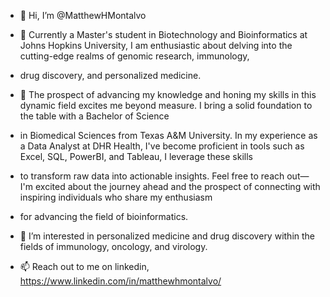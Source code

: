 - 👋 Hi, I’m @MatthewHMontalvo

- 🌱 Currently a Master's student in Biotechnology and Bioinformatics at Johns Hopkins University, I am enthusiastic about delving into the cutting-edge realms of genomic research, immunology,
- drug discovery, and personalized medicine.

- 💞️ The prospect of advancing my knowledge and honing my skills in this dynamic field excites me beyond measure. I bring a solid foundation to the table with a Bachelor of Science
- in Biomedical Sciences from Texas A&M University. In my experience as a Data Analyst at DHR Health, I've become proficient in tools such as Excel, SQL, PowerBI, and Tableau, I leverage these skills
- to transform raw data into actionable insights. Feel free to reach out—I'm excited about the journey ahead and the prospect of connecting with inspiring individuals who share my enthusiasm
- for advancing the field of bioinformatics.

- 👀 I’m interested in personalized medicine and drug discovery within the fields of immunology, oncology, and virology.

- 📫 Reach out to me on linkedin, https://www.linkedin.com/in/matthewhmontalvo/


<!---
MatthewHMontalvo/MatthewHMontalvo is a ✨ special ✨ repository because its `README.md` (this file) appears on your GitHub profile.
You can click the Preview link to take a look at your changes.
--->
